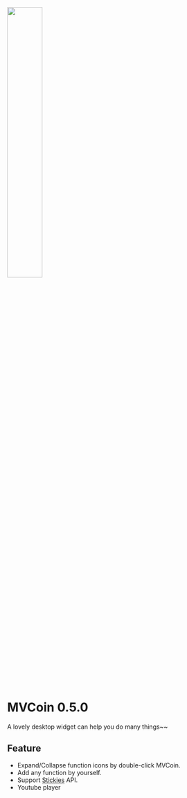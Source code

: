 <img src="https://i.imgur.com/vQCOLFP.png" width=40% height=40% />

# MVCoin 0.5.0

A lovely desktop widget can help you do many things~~

## Feature
- Expand/Collapse function icons by double-click MVCoin.
- Add any function by yourself.
- Support [Stickies](https://www.zhornsoftware.co.uk/stickies/index.html) API.
- Youtube player

